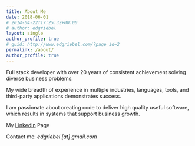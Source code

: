 ```yaml
---
title: About Me
date: 2018-06-01
# 2014-04-22T17:25:32+00:00
# author: edgriebel
layout: single
author_profile: true
# guid: http://www.edgriebel.com/?page_id=2
permalink: /about/
author_profile: true
---
```


Full stack developer with over 20 years of consistent achievement solving diverse business problems. 

My wide breadth of experience in multiple industries, languages, tools, and third-party applications demonstrates success. 

I am passionate about creating code to deliver high quality useful software, which results in systems that support business growth.

<!--
> Web site architecture consulting and development, specializing in Java and Struts technologies, experienced in Oracle and Sybase.  
> Technical Specialties: Java, J2EE/JavaEE, SQL, PL/SQL, JavaScript, CSS, JMS, Struts 1/2, Oracle, Cognos   
> Business Specialties: Agile team leadership, customer-centered development, requirements gathering and analysis, general technical liaison, Business Intelligence
-->

My <a title="My LinkedIn Page" href="https://www.linkedin.com/in/edgriebel" target="_blank">LinkedIn</a> Page

Contact me: _edgriebel [at] gmail.com_
